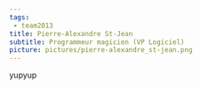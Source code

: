 ```yaml
---
tags:
 - team2013
title: Pierre-Alexandre St-Jean
subtitle: Programmeur magicien (VP Logiciel)
picture: pictures/pierre-alexandre_st-jean.png
---
```


yupyup

